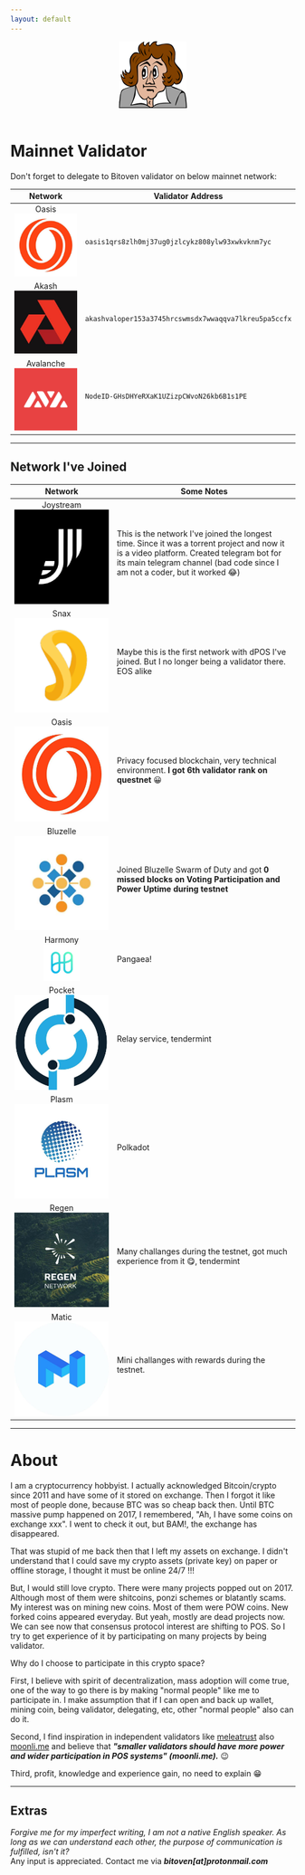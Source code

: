 ```yaml
---
layout: default
---
```


 <center> <img src="./assets/img/beethoven.png" /> </center>
 <br>

# Mainnet Validator

Don't forget to delegate to Bitoven validator on below mainnet network:

| <center>Network   </center>      | <center>Validator Address </center> |
|:-------------|:------|
| <center>Oasis<br> <img class="imgpost" src="./assets/img/oasis.jpg" /> </center>| `oasis1qrs8zlh0mj37ug0jzlcykz808ylw93xwkvknm7yc` |
| <center>Akash<br> <img class="imgpost" src="./assets/img/akash.jpg" /> </center>| `akashvaloper153a3745hrcswmsdx7wwaqqva7lkreu5pa5ccfx` |
| <center>Avalanche<br> <img class="imgpost" src="./assets/img/ava.png" /> </center>| `NodeID-GHsDHYeRXaK1UZizpCWvoN26kb6B1s1PE` |

* * *

## Network I've Joined

| <center>Network   </center>      | <center>Some Notes </center> |
|:-------------|:------|
| <center>Joystream<br> <img class="imgpost" src="./assets/img/joystream.png" /> </center>| This is the network I've joined the longest time. Since it was a torrent project and now it is a video platform. Created telegram bot for its main telegram channel (bad code since I am not a coder, but it worked 😂) |
| <center>Snax<br> <img class="imgpost" src="./assets/img/snax.png" /> </center>| Maybe this is the first network with dPOS I've joined. But I no longer being a validator there. EOS alike |
| <center>Oasis<br> <img class="imgpost" src="./assets/img/oasis.jpg" /> </center>| Privacy focused blockchain, very technical environment. **I got 6th validator rank on questnet** 😀 |
| <center>Bluzelle<br> <img class="imgpost" src="./assets/img/Bluzelle.jpg" /> </center>| Joined Bluzelle Swarm of Duty and got **0 missed blocks on Voting Participation and Power Uptime during testnet** |
| <center>Harmony<br> <img class="imgpost" src="./assets/img/one.png" /> </center>| Pangaea! |
| <center>Pocket<br> <img class="imgpost" src="./assets/img/pokt.jpg" /> </center>| Relay service, tendermint |
| <center>Plasm<br> <img class="imgpost" src="./assets/img/plasm.jpg" /> </center>| Polkadot |
| <center>Regen<br> <img class="imgpost" src="./assets/img/regen.jpg" /> </center>| Many challanges during the testnet, got much experience from it :yum:, tendermint |
| <center>Matic<br> <img class="imgpost" src="./assets/img/matic.jpg" /> </center>| Mini challanges with rewards during the testnet. |

* * *

# About

I am a cryptocurrency hobbyist. I actually acknowledged Bitcoin/crypto since 2011 and have some of it stored on exchange. Then I forgot it like most of people done, because BTC was so cheap back then. Until BTC massive pump happened on 2017, I remembered, "Ah, I have some coins on exchange xxx". I went to check it out, but BAM!, the exchange has disappeared. 

That was stupid of me back then that I left my assets on exchange. I didn't understand that I could save my crypto assets (private key) on paper or offline storage, I thought it must be online 24/7 !!!

But, I would still love crypto. There were many projects popped out on 2017. Although most of them were shitcoins, ponzi schemes or blatantly scams. My interest was on mining new coins. Most of them were POW coins. New forked coins appeared everyday. But yeah, mostly are dead projects now. We can see now that consensus protocol interest are shifting to POS. So I try to get experience of it by participating on many projects by being validator.

Why do I choose to participate in this crypto space?

First, I believe with spirit of decentralization, mass adoption will come true, one of the way to go there is by making "normal people" like me to participate in. I make assumption that if I can open and back up wallet, mining coin, being validator, delegating, etc, other "normal people" also can do it.

Second, I find inspiration in independent validators like [meleatrust](https://meleatrust.com/) also [moonli.me](https://moonli.me/) and believe that ***"smaller validators should have more power and wider participation in POS systems" (moonli.me).*** :wink: 

Third, profit, knowledge and experience gain, no need to explain :grin:

* * *

## Extras

_Forgive me for my imperfect writing, I am not a native English speaker. As long as we can understand each other, the purpose of communication is fulfilled, isn't it?_ <br>
Any input is appreciated. Contact me via **_bitoven[at]protonmail.com_**
